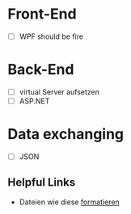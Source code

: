 # Front-End
- [ ] WPF should be fire

# Back-End
- [ ] virtual Server aufsetzen
- [ ] ASP.NET

# Data exchanging
- [ ] JSON
  
## Helpful Links
- Dateien wie diese [formatieren](https://help.github.com/articles/basic-writing-and-formatting-syntax/#styling-text)
